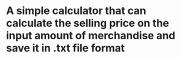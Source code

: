 # A simple calculator that can calculate the selling price on the input amount of merchandise and save it in .txt file format
